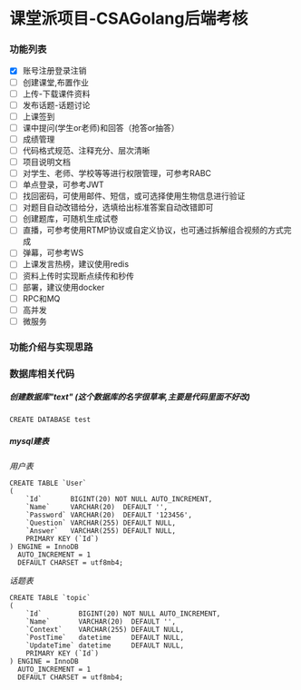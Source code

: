 # 课堂派项目-CSAGolang后端考核

### 功能列表

- [x] 账号注册登录注销
- [ ] 创建课堂,布置作业
- [ ] 上传-下载课件资料
- [ ] 发布话题-话题讨论
- [ ] 上课签到
- [ ] 课中提问(学生or老师)和回答（抢答or抽答）
- [ ] 成绩管理
- [ ] 代码格式规范、注释充分、层次清晰
- [ ] 项目说明文档
- [ ] 对学生、老师、学校等等进行权限管理，可参考RABC
- [ ] 单点登录，可参考JWT
- [ ] 找回密码，可使用邮件、短信，或可选择使用生物信息进行验证
- [ ] 对题目自动改错给分，选填给出标准答案自动改错即可
- [ ] 创建题库，可随机生成试卷
- [ ] 直播，可参考使用RTMP协议或自定义协议，也可通过拆解组合视频的方式完成
- [ ] 弹幕，可参考WS
- [ ] 上课发言热榜，建议使用redis
- [ ] 资料上传时实现断点续传和秒传
- [ ] 部署，建议使用docker
- [ ] RPC和MQ
- [ ] 高并发
- [ ] 微服务

### 功能介绍与实现思路

### 数据库相关代码

##### 创建数据库"text" (这个数据库的名字很草率,主要是代码里面不好改)

```bash
CREATE DATABASE test
```

##### mysql建表

*用户表*

```mysql
CREATE TABLE `User`
(
    `Id`       BIGINT(20) NOT NULL AUTO_INCREMENT,
    `Name`     VARCHAR(20)  DEFAULT '',
    `Password` VARCHAR(20)  DEFAULT '123456',
    `Question` VARCHAR(255) DEFAULT NULL,
    `Answer`   VARCHAR(255) DEFAULT NULL,
    PRIMARY KEY (`Id`)
) ENGINE = InnoDB
  AUTO_INCREMENT = 1
  DEFAULT CHARSET = utf8mb4;
```

*话题表*

```mysql
CREATE TABLE `topic`
(
    `Id`         BIGINT(20) NOT NULL AUTO_INCREMENT,
    `Name`       VARCHAR(20)  DEFAULT '',
    `Context`    VARCHAR(255) DEFAULT NULL,
    `PostTime`   datetime     DEFAULT NULL,
    `UpdateTime` datetime     DEFAULT NULL,
    PRIMARY KEY (`Id`)
) ENGINE = InnoDB
  AUTO_INCREMENT = 1
  DEFAULT CHARSET = utf8mb4;
```


